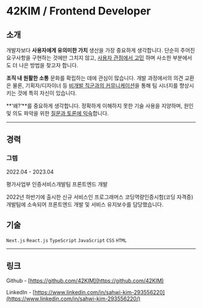 # 42KIM / Frontend Developer

## 소개

개발자보다 **사용자에게 유의미한 가치** 생산을 가장 중요하게 생각합니다. 단순히 주어진 요구사항을 구현하는 것에만 그치지 않고, <u>사용자 관점에서 고민</u> 하며 사소한 부분에서도 더 나은 방법을 찾고자 합니다.

**조직 내 원활한 소통** 문화를 확립하는 데에 관심이 많습니다. 개발 과정에서의 의견 교환은 물론, 기획자/디자이너 등 <u>비개발 직군과의 커뮤니케이션</u>을 통해 팀 시너지를 향상시키는 것에 특히 자신이 있습니다.

**‘왜?’**를 중요하게 생각합니다. 정확하게 이해하지 못한 기술 사용을 지양하며, 원인 및 의도 파악을 위한 <u>질문과 토론에 익숙</u>합니다.

---

## 경력

### 그렙

2022.04 - 2023.04

평가사업부 인증서비스개발팀 프론트엔드 개발

2022년 하반기에 출시한 신규 서비스인 프로그래머스 코딩역량인증시험(코딩 자격증) 개발팀에 소속되어 프론트엔드 개발 및 서비스 유지보수를 담당했습니다.

## 기술

`Next.js` `React.js` `TypeScript` `JavaScript` `CSS` `HTML`

---

## 링크

Github - [https://github.com/42KIM](https://github.com/42KIM)

LinkedIn - [https://www.linkedin.com/in/sahwi-kim-293556220](https://www.linkedin.com/in/sahwi-kim-293556220/)
